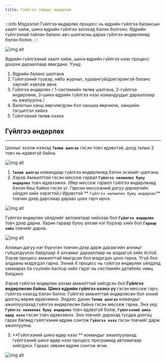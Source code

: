 ```yaml
---
title: Гүйлгээ /өдөр/ өндөрлөх
---
```

:::info Мэдээлэл
Гүйлгээ өндөрлөх процесс нь өдрийн гүйлгээ балансын хаалт хийж, шинэ өдрийн гүйлгээ эхлэхэд бэлэн болгоно. Өдрийн гүйлгээний тайлан баланс авч шалгасны дараа гүйлгээ өндөрлөхөд бэлэн болно.
:::
>
![img alt](/img/image51.png)

Өдрийн гүйлгээний хаалт хийж, шинэ өдрийн гүйлгээ нээх процесс доорхи дарааллаар явагдана. Үүнд:
1. Өдрийн баланс шалгана
2. Гүйлгээний түүвэр, нябо журнал, хураангуй/дэлгэрэнгүй баланс зэргийг хэвлэж авна
3. Гүйлгээ өндөрлөх / 1-системийн төлөв шалгана, 2-гүйлгээ өндөрлөнө, 3-шинэ өдрийн гүйлгээ нээх командуудыг дарааллаар нь ажилуулна /
4. Валютын ханш өөрчлөгдсөн бол ханшаа өөрчилж, ханшийн тэгшитгэл хийнэ
5. Гүйлгээний төлөв нээнэ

## Гүйлгээ өндөрлөх
___
Цонхыг эхэлж нээхэд **`Төлөв шалгах`** гэсэн товч идэвхтэй, доод талын 2 товч нь идэвхгүй байна.
>
![img alt](/img/image52.png)

 1. **`Төлөв шалгах`** командаар гүйлгээ өндөрлөхөд бэлэн эсэхийг шалгана. 
 2. Хэрэв _Амжилттай_ гэсэн мессеж гарвал **`Гүйлгээ нөлөөлөх буюу өндөрлөх`** товч  идэвхэжнэ. _(Өөр мессеж гарвал гүйлгээ өндөрлөхөд бэлэн биш байна гэсэн үг. Гарсан мессежний дагуу дараагийн үйлдэл хийх хэрэгтэй.)_ Идэвхтэй  ** `Гүйлгээ нөлөөлөх буюу өндөрлөх`** товчин дээр дарснаар дараах цонх гарч ирнэ. 
>
![img alt](/img/image53.png)
>
Гүйлгээ өндөрлөх үйлдлийг автоматаар хийхээр бол **`Гүйлгээ өндөрлөх`** товч дээр дарна. Харин гараар буюу алхам нэг бүрээр хийх бол **`Гараар хийх`** товчийг дарна. 
>
![img alt](/img/image54.png)

Алхмын дагуу нэг бүрчлэн товчин дээр дарж дараагийн алхмыг гүйцэлдүүлэх байдлаар 4 алхамыг дарааллаар нь алдаагүй хийх ёстой. Хэрэв процесс амжилттай явагдсан бол мэдэгдэх цонх гарна. Үгүй бол алдааны мэдэгдэл гарна. Эхний 4 процесс нь гүйлгээ өндөрлөх үйлдэлд хамаарах ба сүүлийн backup хийх гэдэг нь системийн датабейс нөөц бэлдэнэ.

Хэрэв гүйлгээ өндөрлөх алхам амжилттай хийгдсэн бол **Гүйлгээ өндөрлөсөн байна. Шинэ өдрийн гүйлгээ нээнэ үү** гэсэн мессеж гарч, гүйлгээ нээхэд бэлэн болно.
Гүйлгээ амжилттай өндөрлөсөн бол эхний дэлгэц өөрөө идэвхэжнэ. Эндээс дахин **`Төлөв шалгах`** командыг ажиллуулахад гүйлгээ өндөрлөсөн байна гэсэн мессеж гарна. Энэ үед **`Гүйлгээ нөлөөлөх буюу өндөрлөх`** товч идэвхгүй болж, **`Гүйлгээний шинэ өдөр нээх`** гэсэн товч идэвхэжнэ. Энэ товчийг дарахад тусдаа дэлгэц гарах бөгөөд гүйлгээний өдрөө сонгож **`Гүйлгээ нээх`** гэсэн товчийг дарж ажиллуулна.

3. **Гүйлгээний шинэ өдөр нээх ** командыг ажиллуулахад гүйлгээний шинэ өдөр нээх процесс программд автоматаар хийгдэнэ. Гараас зөвхөн өдрөө сонгож өгнө.
>
![img alt](/img/image55.png)


